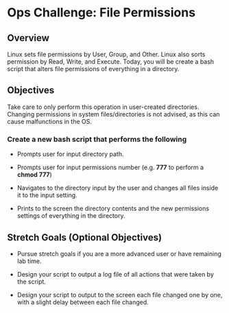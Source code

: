 # Ops Challenge: File Permissions

## Overview

Linux sets file permissions by User, Group, and Other. Linux also sorts permission by Read, Write, and Execute. Today, you will be create a bash script that alters file permissions of everything in a directory.

## Objectives

Take care to only perform this operation in user-created directories. Changing permissions in system files/directories is not advised, as this can cause malfunctions in the OS.

### Create a new bash script that performs the following

* Prompts user for input directory path.

* Prompts user for input permissions number (e.g. **777** to perform a **chmod 777**)

* Navigates to the directory input by the user and changes all files inside it to the input setting.

* Prints to the screen the directory contents and the new permissions settings of everything in the directory.

## Stretch Goals (Optional Objectives)

* Pursue stretch goals if you are a more advanced user or have remaining lab time.

* Design your script to output a log file of all actions that were taken by the script.

* Design your script to output to the screen each file changed one by one, with a slight delay between each file changed.
